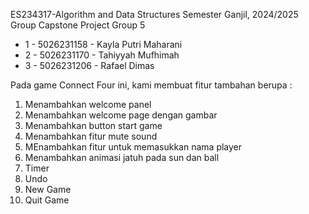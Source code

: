 ES234317-Algorithm and Data Structures
Semester Ganjil, 2024/2025
Group Capstone Project
Group 5
 * 1 - 5026231158 - Kayla Putri Maharani
 * 2 - 5026231170 - Tahiyyah Mufhimah
 * 3 - 5026231206 - Rafael Dimas

Pada game Connect Four ini, kami membuat fitur tambahan berupa :
1. Menambahkan welcome panel
2. Menambahkan welcome page dengan gambar
3. Menambahkan button start game
4. Menambahkan fitur mute sound
5. MEnambahkan fitur untuk memasukkan nama player
6. Menambahkan animasi jatuh pada sun dan ball
7. Timer
8. Undo
9. New Game
10. Quit Game
